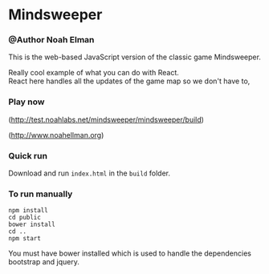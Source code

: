 # Mindsweeper
### @Author Noah Elman


This is the web-based JavaScript version of the classic game Mindsweeper.

Really cool example of what you can do with React.  
React here handles all the updates of the game map so we don't have to, 

### Play now

(http://test.noahlabs.net/mindsweeper/mindsweeper/build)

(http://www.noahellman.org)

### Quick run
Download and run `index.html` in the `build` folder. 
 

### To run manually
 
 ```
 npm install
 cd public
 bower install
 cd ..
 npm start
 ```
 
You must have bower installed which is used to handle the dependencies bootstrap and jquery.
 
